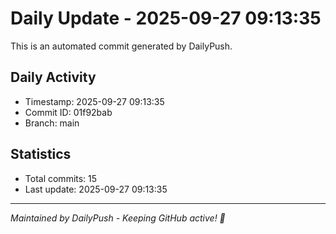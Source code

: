 # Daily Update - 2025-09-27 09:13:35

This is an automated commit generated by DailyPush.

## Daily Activity
- Timestamp: 2025-09-27 09:13:35
- Commit ID: 01f92bab
- Branch: main

## Statistics
- Total commits: 15
- Last update: 2025-09-27 09:13:35

---
*Maintained by DailyPush - Keeping GitHub active! 🚀*
